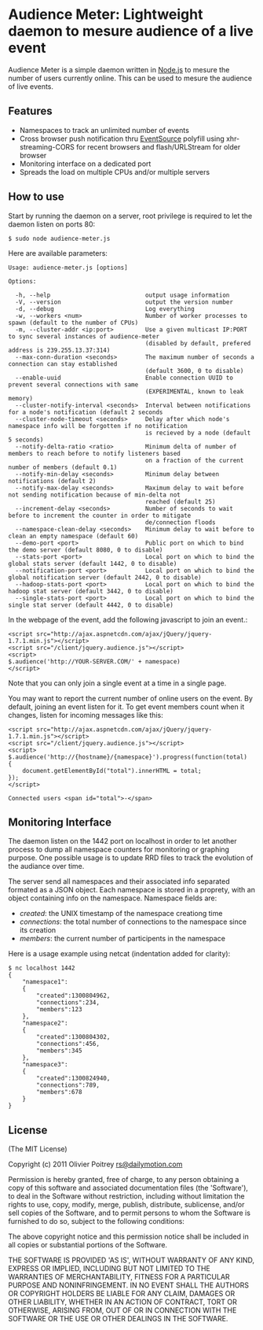 Audience Meter: Lightweight daemon to mesure audience of a live event
=====================================================================

Audience Meter is a simple daemon written in [Node.js](http://nodejs.org) to mesure the number of users currently online. This can be used to mesure the audience of live events.

## Features

- Namespaces to track an unlimited number of events
- Cross browser push notification thru [EventSource](http://dev.w3.org/html5/eventsource/) polyfill using xhr-streaming-CORS for recent browsers and flash/URLStream for older browser
- Monitoring interface on a dedicated port
- Spreads the load on multiple CPUs and/or multiple servers

## How to use

Start by running the daemon on a server, root privilege is required to let the daemon listen on ports 80:

    $ sudo node audience-meter.js

Here are available parameters:

    Usage: audience-meter.js [options]

    Options:

      -h, --help                           output usage information
      -V, --version                        output the version number
      -d, --debug                          Log everything
      -w, --workers <num>                  Number of worker processes to spawn (default to the number of CPUs)
      -m, --cluster-addr <ip:port>         Use a given multicast IP:PORT to sync several instances of audience-meter
                                           (disabled by default, prefered address is 239.255.13.37:314)
      --max-conn-duration <seconds>        The maximum number of seconds a connection can stay established
                                           (default 3600, 0 to disable)
      --enable-uuid                        Enable connection UUID to prevent several connections with same
                                           (EXPERIMENTAL, known to leak memory)
      --cluster-notify-interval <seconds>  Interval between notifications for a node's notification (default 2 seconds
      --cluster-node-timeout <seconds>     Delay after which node's namespace info will be forgotten if no notification
                                           is recieved by a node (default 5 seconds)
      --notify-delta-ratio <ratio>         Minimum delta of number of members to reach before to notify listeners based
                                           on a fraction of the current number of members (default 0.1)
      --notify-min-delay <seconds>         Minimum delay between notifications (default 2)
      --notify-max-delay <seconds>         Maximum delay to wait before not sending notification because of min-delta not
                                           reached (default 25)
      --increment-delay <seconds>          Number of seconds to wait before to increment the counter in order to mitigate
                                           de/connection floods
      --namespace-clean-delay <seconds>    Minimum delay to wait before to clean an empty namespace (default 60)
      --demo-port <port>                   Public port on which to bind the demo server (default 8080, 0 to disable)
      --stats-port <port>                  Local port on which to bind the global stats server (default 1442, 0 to disable)
      --notification-port <port>           Local port on which to bind the global notification server (default 2442, 0 to disable)
      --hadoop-stats-port <port>           Local port on which to bind the hadoop stat server (default 3442, 0 to disable)
      --single-stats-port <port>           Local port on which to bind the single stat server (default 4442, 0 to disable)

In the webpage of the event, add the following javascript to join an event.:

    <script src="http://ajax.aspnetcdn.com/ajax/jQuery/jquery-1.7.1.min.js"></script>
    <script src="/client/jquery.audience.js"></script>
    <script>
    $.audience('http://YOUR-SERVER.COM/' + namespace)
    </script>

Note that you can only join a single event at a time in a single page.

You may want to report the current number of online users on the event. By default, joining an event listen for it. To get event members count when it changes, listen for incoming messages like this:

    <script src="http://ajax.aspnetcdn.com/ajax/jQuery/jquery-1.7.1.min.js"></script>
    <script src="/client/jquery.audience.js"></script>
    <script>
    $.audience('http://{hostname}/{namespace}').progress(function(total)
    {
        document.getElementById("total").innerHTML = total;
    });
    </script>

    Connected users <span id="total">-</span>


## Monitoring Interface

The daemon listen on the 1442 port on localhost in order to let another process to dump all namespace counters for monitoring or graphing purpose. One possible usage is to update RRD files to track the evolution of the audiance over time.

The server send all namespaces and their associated info separated formated as a JSON object. Each namespace is stored in a proprety, with an object containing info on the namespace. Namespace fields are:

* *created*: the UNIX timestamp of the namespace creationg time
* *connections*: the total number of connections to the namespace since its creation
* *members*: the current number of participents in the namespace

Here is a usage example using netcat (indentation added for clarity):

    $ nc localhost 1442
    {
        "namespace1":
        {
            "created":1300804962,
            "connections":234,
            "members":123
        },
        "namespace2":
        {
            "created":1300804302,
            "connections":456,
            "members":345
        },
        "namespace3":
        {
            "created":1300824940,
            "connections":789,
            "members":678
        }
    }

## License

(The MIT License)

Copyright (c) 2011 Olivier Poitrey <rs@dailymotion.com>

Permission is hereby granted, free of charge, to any person obtaining a copy of this software and associated documentation files (the 'Software'), to deal in the Software without restriction, including without limitation the rights to use, copy, modify, merge, publish, distribute, sublicense, and/or sell copies of the Software, and to permit persons to whom the Software is furnished to do so, subject to the following conditions:

The above copyright notice and this permission notice shall be included in all copies or substantial portions of the Software.

THE SOFTWARE IS PROVIDED 'AS IS', WITHOUT WARRANTY OF ANY KIND, EXPRESS OR IMPLIED, INCLUDING BUT NOT LIMITED TO THE WARRANTIES OF MERCHANTABILITY, FITNESS FOR A PARTICULAR PURPOSE AND NONINFRINGEMENT. IN NO EVENT SHALL THE AUTHORS OR COPYRIGHT HOLDERS BE LIABLE FOR ANY CLAIM, DAMAGES OR OTHER LIABILITY, WHETHER IN AN ACTION OF CONTRACT, TORT OR OTHERWISE, ARISING FROM, OUT OF OR IN CONNECTION WITH THE SOFTWARE OR THE USE OR OTHER DEALINGS IN THE SOFTWARE.
